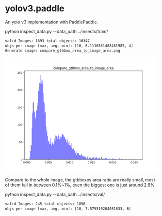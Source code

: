 # yolov3.paddle
An yolo v3 implementation with PaddlePaddle.

python inspect_data.py --data_path ../insects/train/
```
valid Images: 1693 total objects: 10347
objs per image [max, avg, min]: [10, 6.1116361488481985, 4]
Generate image: compare_gtbbox_area_to_image_area.png
```
![compare_gtbbox_area_to_image_area-train](readme_imgs/compare_gtbbox_area_to_image_area-train.png)

Compare to the whole image, the gtbboxes area ratio are really small, most of them fall in between 0.1%~1%, even the biggest one is just around 2.6%.

python inspect_data.py --data_path ../insects/val/
```
valid Images: 245 total objects: 1856
objs per image [max, avg, min]: [10, 7.575510204081633, 6]
```

